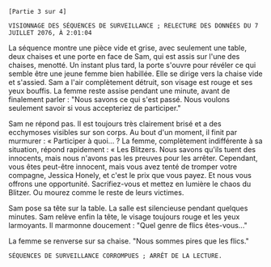 `[Partie 3 sur 4]`

`VISIONNAGE DES SÉQUENCES DE SURVEILLANCE ; RELECTURE DES DONNÉES DU 7 JUILLET 2076, À 2:01:04`

La séquence montre une pièce vide et grise, avec seulement une table, deux chaises et une porte en face de Sam, qui est assis sur l'une des chaises, menotté. Un instant plus tard, la porte s'ouvre pour révéler ce qui semble être une jeune femme bien habillée. Elle se dirige vers la chaise vide et s'assied. Sam a l'air complètement détruit, son visage est rouge et ses yeux bouffis. La femme reste assise pendant une minute, avant de finalement parler : "Nous savons ce qui s'est passé. Nous voulons seulement savoir si vous accepteriez de participer."

Sam ne répond pas. Il est toujours très clairement brisé et a des ecchymoses visibles sur son corps. Au bout d'un moment, il finit par murmurer : « Participer à quoi... ? La femme, complètement indifférente à sa situation, répond rapidement : « Les Blitzers. Nous savons qu'ils tuent des innocents, mais nous n'avons pas les preuves pour les arrêter. Cependant, vous êtes peut-être innocent, mais vous avez tenté de tromper votre compagne, Jessica Honely, et c'est le prix que vous payez. Et nous vous offrons une opportunité. Sacrifiez-vous et mettez en lumière le chaos du Blitzer. Ou mourez comme le reste de leurs victimes.

Sam pose sa tête sur la table. La salle est silencieuse pendant quelques minutes. Sam relève enfin la tête, le visage toujours rouge et les yeux larmoyants. Il marmonne doucement : "Quel genre de flics êtes-vous..."

La femme se renverse sur sa chaise. "Nous sommes pires que les flics."

`SÉQUENCES DE SURVEILLANCE CORROMPUES ; ARRÊT DE LA LECTURE.`
